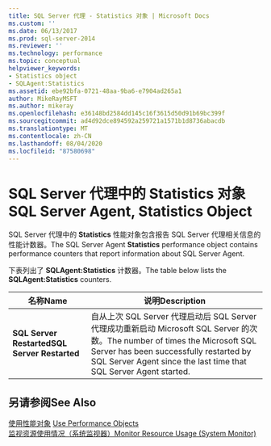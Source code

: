 ```yaml
---
title: SQL Server 代理 - Statistics 对象 | Microsoft Docs
ms.custom: ''
ms.date: 06/13/2017
ms.prod: sql-server-2014
ms.reviewer: ''
ms.technology: performance
ms.topic: conceptual
helpviewer_keywords:
- Statistics object
- SQLAgent:Statistics
ms.assetid: ebe92bfa-0721-48aa-9ba6-e7904ad265a1
author: MikeRayMSFT
ms.author: mikeray
ms.openlocfilehash: e36148bd2584dd145c16f3615d50d91b69bc399f
ms.sourcegitcommit: ad4d92dce894592a259721a1571b1d8736abacdb
ms.translationtype: MT
ms.contentlocale: zh-CN
ms.lasthandoff: 08/04/2020
ms.locfileid: "87580698"
---
```

# <a name="sql-server-agent-statistics-object"></a><span data-ttu-id="ba504-102">SQL Server 代理中的 Statistics 对象</span><span class="sxs-lookup"><span data-stu-id="ba504-102">SQL Server Agent, Statistics Object</span></span>
  <span data-ttu-id="ba504-103">SQL Server 代理中的 **Statistics** 性能对象包含报告 SQL Server 代理相关信息的性能计数器。</span><span class="sxs-lookup"><span data-stu-id="ba504-103">The SQL Server Agent **Statistics** performance object contains performance counters that report information about SQL Server Agent.</span></span>  
  
 <span data-ttu-id="ba504-104">下表列出了 **SQLAgent:Statistics** 计数器。</span><span class="sxs-lookup"><span data-stu-id="ba504-104">The table below lists the **SQLAgent:Statistics** counters.</span></span>  
  
|<span data-ttu-id="ba504-105">名称</span><span class="sxs-lookup"><span data-stu-id="ba504-105">Name</span></span>|<span data-ttu-id="ba504-106">说明</span><span class="sxs-lookup"><span data-stu-id="ba504-106">Description</span></span>|  
|----------|-----------------|  
|<span data-ttu-id="ba504-107">**SQL Server Restarted**</span><span class="sxs-lookup"><span data-stu-id="ba504-107">**SQL Server Restarted**</span></span>|<span data-ttu-id="ba504-108">自从上次 SQL Server 代理启动后 SQL Server 代理成功重新启动 Microsoft SQL Server 的次数。</span><span class="sxs-lookup"><span data-stu-id="ba504-108">The number of times the Microsoft SQL Server has been successfully restarted by SQL Server Agent since the last time that SQL Server Agent started.</span></span>|  
  
## <a name="see-also"></a><span data-ttu-id="ba504-109">另请参阅</span><span class="sxs-lookup"><span data-stu-id="ba504-109">See Also</span></span>  
 <span data-ttu-id="ba504-110">[使用性能对象](../../ssms/agent/use-performance-objects.md) </span><span class="sxs-lookup"><span data-stu-id="ba504-110">[Use Performance Objects](../../ssms/agent/use-performance-objects.md) </span></span>  
 [<span data-ttu-id="ba504-111">监视资源使用情况（系统监视器）</span><span class="sxs-lookup"><span data-stu-id="ba504-111">Monitor Resource Usage &#40;System Monitor&#41;</span></span>](monitor-resource-usage-system-monitor.md)  
  
  
